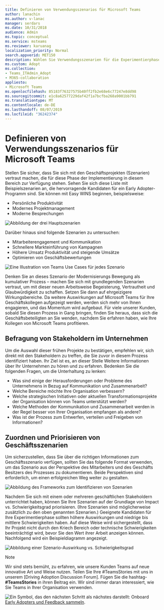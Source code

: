 ```yaml
---
title: Definieren von Verwendungsszenarios für Microsoft Teams
author: lanachin
ms.author: v-lanac
manager: serdars
ms.date: 10/31/2018
audience: Admin
ms.topic: conceptual
ms.service: msteams
ms.reviewer: karuanag
localization_priority: Normal
search.appverid: MET150
description: Wählen Sie Verwendungsszenarien für die Experimentierphase ihrer Teams-Einführung aus.
ms.custom: Adopt
ms.collection:
- Teams_ITAdmin_Adopt
- M365-collaboration
appliesto:
- Microsoft Teams
ms.openlocfilehash: 85183f76327575b40ff2fb2e68e6c77247e8dd98
ms.sourcegitcommit: e1c8a62577229daf42f1a7bcfba268a9001bb791
ms.translationtype: MT
ms.contentlocale: de-DE
ms.lasthandoff: 08/07/2019
ms.locfileid: "36242374"
---
```

# <a name="define-usage-scenarios-for-microsoft-teams"></a>Definieren von Verwendungsszenarios für Microsoft Teams

Stellen Sie sicher, dass Sie sich mit den Geschäftsprojekten (Szenarien) vertraut machen, die für diese Phase der Implementierung in diesem Bereich zur Verfügung stehen. Sehen Sie sich diese Liste mit Beispielszenarien an, die hervorragende Kandidaten für ein Early Adopter-Programm sind. Sie können mit Easy WINS beginnen, beispielsweise:

- Persönliche Produktivität
- Modernes Projektmanagement
- Moderne Besprechungen

![Abbildung der drei Hauptszenarien](media/teams-adoption-modernizing-core-scenarios.png)

Darüber hinaus sind folgende Szenarien zu untersuchen:

- Mitarbeiterengagement und Kommunikation
- Schnellere Markteinführung von Kampagnen
- Höhere Umsatz Produktivität und steigende Umsätze
- Optimieren von Geschäftsbewertungen

![Eine Illustration von Teams Use Cases für jedes Szenario](media/teams-adoption-use-cases.png)

Denken Sie an dieses Szenario der Modernisierungs Bewegung als kumulativer Prozess – machen Sie sich mit grundlegenden Szenarien vertraut, um mit dieser neuen Arbeitsweise Begeisterung, Vertrautheit und Glaubwürdigkeit zu schaffen. Setzen Sie dann auf ehrgeizigere Wirkungsbereiche. Da weitere Auswirkungen auf Microsoft Teams für Ihre Geschäftskollegen aufgezeigt werden, werden sich mehr von Ihnen engagieren, und das Momentum wird aufgebaut. Für viele unserer Kunden, sobald Sie diesen Prozess in Gang bringen, finden Sie heraus, dass sich die Geschäftsbeteiligten an Sie wenden, nachdem Sie erfahren haben, wie Ihre Kollegen von Microsoft Teams profitieren.

## <a name="interview-business-stakeholders"></a>Befragung von Stakeholdern im Unternehmen

Um die Auswahl dieser frühen Projekte zu bestätigen, empfehlen wir, sich direkt mit den Stakeholdern zu treffen, die Sie zuvor in diesem Prozess identifiziert haben. Ihr Ziel ist es, an dieser Stelle Weitere Informationen über Ihr Unternehmen zu hören und zu erfahren. Bedenken Sie die folgenden Fragen, um die Unterhaltung zu lenken:

- Was sind einige der Herausforderungen oder Probleme des Unternehmens in Bezug auf Kommunikation und Zusammenarbeit?
- Welche Bereiche möchte Ihre Organisation verbessern?
- Welche strategischen Initiativen oder aktuellen Transformationsprojekte der Organisation können von Teams unterstützt werden?
- Welche Methoden der Kommunikation und Zusammenarbeit werden in der Regel besser von Ihrer Organisation empfangen als andere?
- Was ist der Prozess zum Entwerfen, verteilen und Freigeben von Informationen?

## <a name="map-and-prioritize-business-scenarios"></a>Zuordnen und Priorisieren von Geschäftsszenarien

Um sicherzustellen, dass Sie über die richtigen Informationen zum Geschäftsszenario verfügen, sollten Sie das folgende Format verwenden, um das Szenario aus der Perspektive des Mitarbeiters und des Geschäfts Besitzers des Prozesses zu dokumentieren. Beide Perspektiven sind erforderlich, um einen erfolgreichen Weg weiter zu gestalten.

![Abbildung des Frameworks zum Identifizieren von Szenarien](media/teams-adoption-identify-scenarios.png)

Nachdem Sie sich mit einem oder mehreren geschäftlichen Stakeholdern unterrichtet haben, können Sie Ihre Szenarien auf der Grundlage von Impact vs. Schwierigkeitsgrad priorisieren. (Ihre Szenarien sind möglicherweise zusätzlich zu den oben genannten Szenarien.) Geeignete Kandidaten für Ihre Experimentierphase sollten höhere Auswirkungen und niedrige bis mittlere Schwierigkeiten haben. Auf diese Weise wird sichergestellt, dass Ihr Projekt nicht durch den Kriech Bereich oder technische Schwierigkeiten beeinträchtigt wird, bevor Sie den Wert ihrer Arbeit anzeigen können. Nachfolgend wird ein Beispieldiagramm angezeigt.

![Abbildung einer Szenario-Auswirkung vs. Schwierigkeitsgrad](media/teams-adoption-impact-difficulty.png)

> [!Note]
> Wir sind stets bemüht, zu erfahren, wie unsere Kunden Teams auf neue innovative Art und Weise nutzen. Teilen Sie Ihre #TeamsStories mit uns in unserem [Driving Adoption Discussion Forum]. Fügen Sie die hashtag- **#TeamsStories** in ihren Beitrag ein. Wir sind immer daran interessiert, wie Sie Teams in Ihrer Organisation verwenden.

![Ein Symbol, das den nächsten](media/teams-adoption-next-icon.png) Schritt als nächstes darstellt: Onboard [Early Adopters und Feedback sammeln](teams-adoption-onboard-early-adopters.md).
